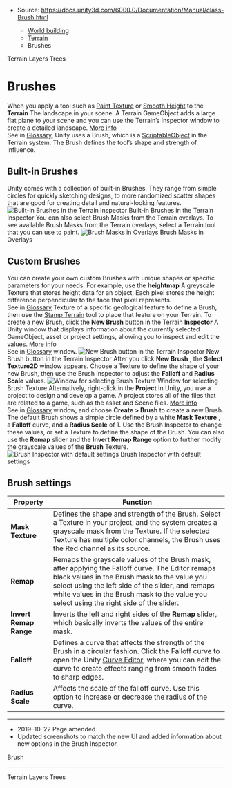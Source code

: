 * Source: https://docs.unity3d.com/6000.0/Documentation/Manual/class-Brush.html

  * [World building](https://docs.unity3d.com/6000.0/Documentation/Manual/CreatingEnvironments.html)
  * [Terrain](https://docs.unity3d.com/6000.0/Documentation/Manual/script-Terrain.html)
  * Brushes


[](https://docs.unity3d.com/6000.0/Documentation/Manual/class-TerrainLayer.html)
Terrain Layers
[](https://docs.unity3d.com/6000.0/Documentation/Manual/terrain-Trees-Landing.html)
Trees
# Brushes
When you apply a tool such as [Paint Texture](https://docs.unity3d.com/6000.0/Documentation/Manual/terrain-PaintTexture.html) or [Smooth Height](https://docs.unity3d.com/6000.0/Documentation/Manual/terrain-SmoothHeight.html) to the **Terrain** The landscape in your scene. A Terrain GameObject adds a large flat plane to your scene and you can use the Terrain’s Inspector window to create a detailed landscape. [More info](https://docs.unity3d.com/6000.0/Documentation/Manual/terrain-UsingTerrains.html)  
See in [Glossary](https://docs.unity3d.com/6000.0/Documentation/Manual/Glossary.html#Terrain), Unity uses a Brush, which is a [ScriptableObject](https://docs.unity3d.com/6000.0/Documentation/ScriptReference/ScriptableObject.html) in the Terrain system. The Brush defines the tool’s shape and strength of influence.
## Built-in Brushes
Unity comes with a collection of built-in Brushes. They range from simple circles for quickly sketching designs, to more randomized scatter shapes that are good for creating detail and natural-looking features.
![Built-in Brushes in the Terrain Inspector](https://docs.unity3d.com/6000.0/Documentation/uploads/Main/1.5-BuiltInBrushes_grey.png) Built-in Brushes in the Terrain Inspector
You can also select Brush Masks from the Terrain overlays. To see available Brush Masks from the Terrain overlays, select a Terrain tool that you can use to paint.
![Brush Masks in Overlays](https://docs.unity3d.com/6000.0/Documentation/uploads/Main/terrainOverlays-BrushMasks.png) Brush Masks in Overlays
## Custom Brushes
You can create your own custom Brushes with unique shapes or specific parameters for your needs. For example, use the **heightmap** A greyscale Texture that stores height data for an object. Each pixel stores the height difference perpendicular to the face that pixel represents.  
See in [Glossary](https://docs.unity3d.com/6000.0/Documentation/Manual/Glossary.html#Heightmap) Texture of a specific geological feature to define a Brush, then use the [Stamp Terrain](https://docs.unity3d.com/6000.0/Documentation/Manual/terrain-StampTerrain.html) tool to place that feature on your Terrain.
To create a new Brush, click the **New Brush** button in the Terrain **Inspector** A Unity window that displays information about the currently selected GameObject, asset or project settings, allowing you to inspect and edit the values. [More info](https://docs.unity3d.com/6000.0/Documentation/Manual/UsingTheInspector.html)  
See in [Glossary](https://docs.unity3d.com/6000.0/Documentation/Manual/Glossary.html#Inspector) window.
![New Brush button in the Terrain Inspector](https://docs.unity3d.com/6000.0/Documentation/uploads/Main/1.5-NewBrushButton_grey.png) New Brush button in the Terrain Inspector
After you click **New Brush** , the **Select Texture2D** window appears. Choose a Texture to define the shape of your new Brush, then use the Brush Inspector to adjust the **Falloff** and **Radius Scale** values.
![Window for selecting Brush Texture](https://docs.unity3d.com/6000.0/Documentation/uploads/Main/1.5-Select2DTexture_grey.png) Window for selecting Brush Texture
Alternatively, right-click in the **Project** In Unity, you use a project to design and develop a game. A project stores all of the files that are related to a game, such as the asset and Scene files. [More info](https://docs.unity3d.com/6000.0/Documentation/Manual/2Dor3D.html)  
See in [Glossary](https://docs.unity3d.com/6000.0/Documentation/Manual/Glossary.html#Project) window, and choose **Create > Brush** to create a new Brush. The default Brush shows a simple circle defined by a white **Mask Texture** , a **Falloff** curve, and a **Radius Scale** of 1. Use the Brush Inspector to change these values, or set a Texture to define the shape of the Brush. You can also use the **Remap** slider and the **Invert Remap Range** option to further modify the grayscale values of the **Brush** Texture.
![Brush Inspector with default settings](https://docs.unity3d.com/6000.0/Documentation/uploads/Main/1.5-BrushInspector_grey.png) Brush Inspector with default settings
## Brush settings
**Property** | **Function**  
---|---  
**Mask Texture** | Defines the shape and strength of the Brush. Select a Texture in your project, and the system creates a grayscale mask from the Texture. If the selected Texture has multiple color channels, the Brush uses the Red channel as its source.  
**Remap** | Remaps the grayscale values of the Brush mask, after applying the Falloff curve. The Editor remaps black values in the Brush mask to the value you select using the left side of the slider, and remaps white values in the Brush mask to the value you select using the right side of the slider.  
**Invert Remap Range** | Inverts the left and right sides of the **Remap** slider, which basically inverts the values of the entire mask.  
**Falloff** | Defines a curve that affects the strength of the Brush in a circular fashion. Click the Falloff curve to open the Unity [Curve Editor](https://docs.unity3d.com/6000.0/Documentation/Manual/EditingCurves.html), where you can edit the curve to create effects ranging from smooth fades to sharp edges.  
**Radius Scale** | Affects the scale of the falloff curve. Use this option to increase or decrease the radius of the curve.  
* * *
  * 2019–10–22 Page amended 
  * Updated screenshots to match the new UI and added information about new options in the Brush Inspector.


Brush
* * *
[](https://docs.unity3d.com/6000.0/Documentation/Manual/class-TerrainLayer.html)
Terrain Layers
[](https://docs.unity3d.com/6000.0/Documentation/Manual/terrain-Trees-Landing.html)
Trees
